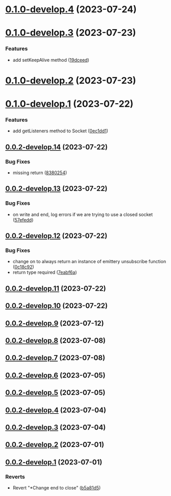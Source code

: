 # [0.1.0-develop.4](https://git.lumeweb.com/LumeWeb/kernel-swarm-client/compare/v0.1.0-develop.3...v0.1.0-develop.4) (2023-07-24)

# [0.1.0-develop.3](https://git.lumeweb.com/LumeWeb/kernel-swarm-client/compare/v0.1.0-develop.2...v0.1.0-develop.3) (2023-07-23)


### Features

* add setKeepAlive method ([19dceed](https://git.lumeweb.com/LumeWeb/kernel-swarm-client/commit/19dceedab299c1cd35563c5c88a3f608cfc56deb))

# [0.1.0-develop.2](https://git.lumeweb.com/LumeWeb/kernel-swarm-client/compare/v0.1.0-develop.1...v0.1.0-develop.2) (2023-07-23)

# [0.1.0-develop.1](https://git.lumeweb.com/LumeWeb/kernel-swarm-client/compare/v0.0.2-develop.14...v0.1.0-develop.1) (2023-07-22)


### Features

* add getListeners method to Socket ([0ec1dd1](https://git.lumeweb.com/LumeWeb/kernel-swarm-client/commit/0ec1dd1aacdce1e85d6250db9b61a3edccfaafa7))

## [0.0.2-develop.14](https://git.lumeweb.com/LumeWeb/kernel-swarm-client/compare/v0.0.2-develop.13...v0.0.2-develop.14) (2023-07-22)


### Bug Fixes

* missing return ([8380254](https://git.lumeweb.com/LumeWeb/kernel-swarm-client/commit/8380254638dde806ce38d3406ea6b4127cb2444b))

## [0.0.2-develop.13](https://git.lumeweb.com/LumeWeb/kernel-swarm-client/compare/v0.0.2-develop.12...v0.0.2-develop.13) (2023-07-22)


### Bug Fixes

* on write and end, log errors if we are trying to use a closed socket ([57efedd](https://git.lumeweb.com/LumeWeb/kernel-swarm-client/commit/57efedd0affd5e647db185aff0ba1be2a137aef3))

## [0.0.2-develop.12](https://git.lumeweb.com/LumeWeb/kernel-swarm-client/compare/v0.0.2-develop.11...v0.0.2-develop.12) (2023-07-22)


### Bug Fixes

* change on to always return an instance of emittery unsubscribe function ([0c18c92](https://git.lumeweb.com/LumeWeb/kernel-swarm-client/commit/0c18c92521de8b8685882b88ad8efa74a76617c6))
* return type required ([7eabf6a](https://git.lumeweb.com/LumeWeb/kernel-swarm-client/commit/7eabf6a05da9dcd833b55f386896a70fa6ec736d))

## [0.0.2-develop.11](https://git.lumeweb.com/LumeWeb/kernel-swarm-client/compare/v0.0.2-develop.10...v0.0.2-develop.11) (2023-07-22)

## [0.0.2-develop.10](https://git.lumeweb.com/LumeWeb/kernel-swarm-client/compare/v0.0.2-develop.9...v0.0.2-develop.10) (2023-07-22)

## [0.0.2-develop.9](https://git.lumeweb.com/LumeWeb/kernel-swarm-client/compare/v0.0.2-develop.8...v0.0.2-develop.9) (2023-07-12)

## [0.0.2-develop.8](https://git.lumeweb.com/LumeWeb/kernel-swarm-client/compare/v0.0.2-develop.7...v0.0.2-develop.8) (2023-07-08)

## [0.0.2-develop.7](https://git.lumeweb.com/LumeWeb/kernel-swarm-client/compare/v0.0.2-develop.6...v0.0.2-develop.7) (2023-07-08)

## [0.0.2-develop.6](https://git.lumeweb.com/LumeWeb/kernel-swarm-client/compare/v0.0.2-develop.5...v0.0.2-develop.6) (2023-07-05)

## [0.0.2-develop.5](https://git.lumeweb.com/LumeWeb/kernel-swarm-client/compare/v0.0.2-develop.4...v0.0.2-develop.5) (2023-07-05)

## [0.0.2-develop.4](https://git.lumeweb.com/LumeWeb/kernel-swarm-client/compare/v0.0.2-develop.3...v0.0.2-develop.4) (2023-07-04)

## [0.0.2-develop.3](https://git.lumeweb.com/LumeWeb/kernel-swarm-client/compare/v0.0.2-develop.2...v0.0.2-develop.3) (2023-07-04)

## [0.0.2-develop.2](https://git.lumeweb.com/LumeWeb/kernel-swarm-client/compare/v0.0.2-develop.1...v0.0.2-develop.2) (2023-07-01)

## [0.0.2-develop.1](https://git.lumeweb.com/LumeWeb/kernel-swarm-client/compare/v0.0.1...v0.0.2-develop.1) (2023-07-01)


### Reverts

* Revert "*Change end to close" ([b5a81d5](https://git.lumeweb.com/LumeWeb/kernel-swarm-client/commit/b5a81d51ab490e5e8f405a18a5859f624d7b0b93))
